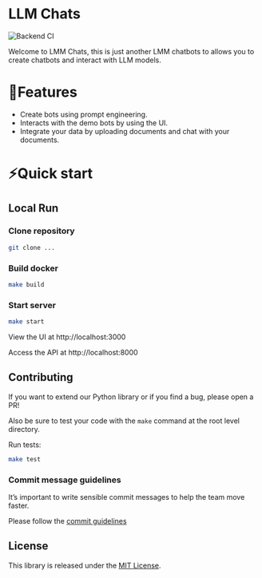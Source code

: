 # LLM Chats

![Backend CI](https://github.com/epigos/llm-chatbots/actions/workflows/backend-ci.yaml/badge.svg)

Welcome to LMM Chats, this is just another LMM chatbots to allows you to create chatbots and interact with LLM models.

# 🚀Features

- Create bots using prompt engineering.
- Interacts with the demo bots by using the UI.
- Integrate your data by uploading documents and chat with your documents.

# ⚡️Quick start

## Local Run

### Clone repository

```bash
git clone ...
```

### Build docker

```bash
make build
```

### Start server

```bash
make start
```

View the UI at http://localhost:3000

Access the API at http://localhost:8000

## Contributing

If you want to extend our Python library or if you find a bug, please open a PR!

Also be sure to test your code with the `make` command at the root level directory.

Run tests:

```bash
make test
```

### Commit message guidelines

It’s important to write sensible commit messages to help the team move faster.

Please follow the [commit guidelines](https://www.conventionalcommits.org/en/v1.0.0/)

## License

This library is released under the [MIT License](LICENSE).
